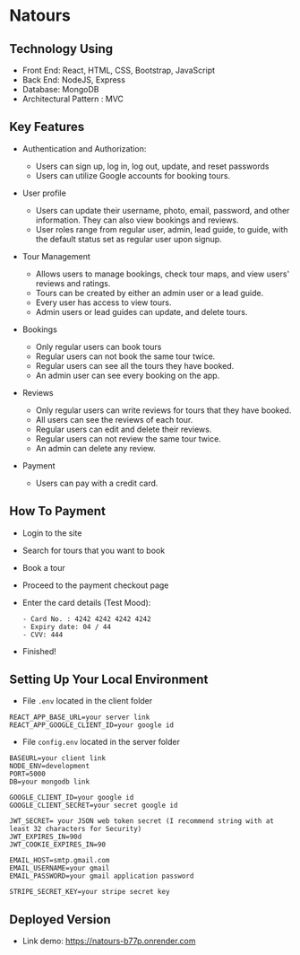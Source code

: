 # Natours

## Technology Using
- Front End: React, HTML, CSS, Bootstrap, JavaScript
- Back End: NodeJS, Express
- Database: MongoDB
- Architectural Pattern : MVC

## Key Features 
- Authentication and Authorization: 
    - Users can sign up, log in, log out, update, and reset passwords
    - Users can utilize Google accounts for booking tours.

- User profile
    - Users can update their username, photo, email, password, and other information. They can also view bookings and reviews. 
    - User roles range from regular user, admin, lead guide, to guide, with the default status set as regular user upon signup.

- Tour Management
    - Allows users to manage bookings, check tour maps, and view users' reviews and ratings.
    - Tours can be created by either an admin user or a lead guide.
    - Every user has access to view tours.
    - Admin users or lead guides can update, and delete tours.

- Bookings
    - Only regular users can book tours
    - Regular users can not book the same tour twice.
    - Regular users can see all the tours they have booked.
    - An admin user can see every booking on the app.

- Reviews
    - Only regular users can write reviews for tours that they have booked.
    - All users can see the reviews of each tour.
    - Regular users can edit and delete their reviews.
    - Regular users can not review the same tour twice.
    - An admin can delete any review.

- Payment
    - Users can pay with a credit card. 

## How To Payment

- Login to the site
- Search for tours that you want to book
- Book a tour
- Proceed to the payment checkout page
- Enter the card details (Test Mood):

  ```
  - Card No. : 4242 4242 4242 4242
  - Expiry date: 04 / 44
  - CVV: 444
  ```
- Finished!

## Setting Up Your Local Environment 
- File `.env` located in the client folder

```
REACT_APP_BASE_URL=your server link 
REACT_APP_GOOGLE_CLIENT_ID=your google id
```

- File `config.env` located in the server folder

```
BASEURL=your client link
NODE_ENV=development
PORT=5000
DB=your mongodb link

GOOGLE_CLIENT_ID=your google id
GOOGLE_CLIENT_SECRET=your secret google id

JWT_SECRET= your JSON web token secret (I recommend string with at least 32 characters for Security)
JWT_EXPIRES_IN=90d
JWT_COOKIE_EXPIRES_IN=90

EMAIL_HOST=smtp.gmail.com
EMAIL_USERNAME=your gmail
EMAIL_PASSWORD=your gmail application password

STRIPE_SECRET_KEY=your stripe secret key
```

## Deployed Version

- Link demo: https://natours-b77p.onrender.com
